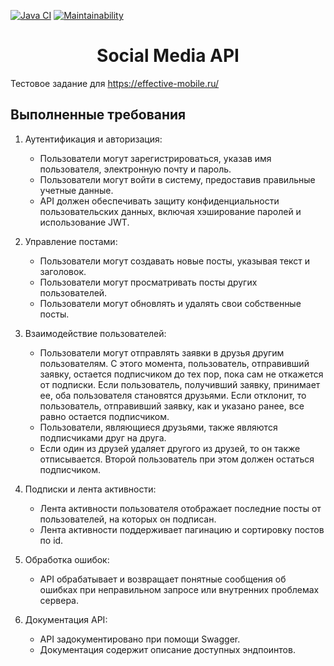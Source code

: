 [![Java CI](https://github.com/Aljustal/SocialMediaAPI/actions/workflows/main.yml/badge.svg)](https://github.com/Aljustal/SocialMediaAPI/actions/workflows/main.yml)
[![Maintainability](https://api.codeclimate.com/v1/badges/603e09bdb67e8ad78889/maintainability)](https://codeclimate.com/github/Aljustal/SocialMediaAPI/maintainability)

<div align="center">
  <h1>Social Media API</h1>
</div>

Тестовое задание для https://effective-mobile.ru/


## Выполненные требования

1. Аутентификация и авторизация:
    - Пользователи могут зарегистрироваться, указав имя пользователя, электронную почту и пароль.
    - Пользователи могут войти в систему, предоставив правильные учетные данные.
    - API должен обеспечивать защиту конфиденциальности пользовательских данных, включая хэширование паролей и использование JWT.

2. Управление постами:
    - Пользователи могут создавать новые посты, указывая текст и заголовок.
    - Пользователи могут просматривать посты других пользователей.
    - Пользователи могут обновлять и удалять свои собственные посты.

3. Взаимодействие пользователей:
    - Пользователи могут отправлять заявки в друзья другим пользователям. С этого момента, пользователь, отправивший заявку, остается подписчиком до тех пор, пока сам не откажется от подписки. Если пользователь, получивший заявку, принимает ее, оба пользователя становятся друзьями. Если отклонит, то пользователь, отправивший заявку, как и указано ранее, все равно остается подписчиком.
    - Пользователи, являющиеся друзьями, также являются подписчиками друг на друга.
    - Если один из друзей удаляет другого из друзей, то он также отписывается. Второй пользователь при этом должен остаться подписчиком.

4. Подписки и лента активности:
    - Лента активности пользователя отображает последние посты от пользователей, на которых он подписан.
    - Лента активности поддерживает пагинацию и сортировку постов по id.

5. Обработка ошибок:
    - API обрабатывает и возвращает понятные сообщения об ошибках при неправильном запросе или внутренних проблемах сервера.

6. Документация API:
    - API задокументировано при помощи Swagger.
    - Документация содержит описание доступных эндпоинтов.
